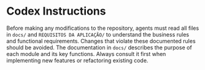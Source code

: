 # Codex Instructions

Before making any modifications to the repository, agents must read all files in
`docs/` and `REQUISITOS DA APLICAÇÃO/` to understand the business rules and
functional requirements. Changes that violate these documented rules should be
avoided. The documentation in `docs/` describes the purpose of each module and
its key functions. Always consult it first when implementing new features or
refactoring existing code.
